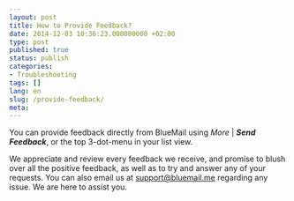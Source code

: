 ```yaml
---
layout: post
title: How to Provide Feedback?
date: 2014-12-03 10:36:23.000000000 +02:00
type: post
published: true
status: publish
categories:
- Troubleshooting
tags: []
lang: en
slug: /provide-feedback/
meta:
---
```


You can provide feedback directly from BlueMail using *More* \| ***Send Feedback***, or the top 3-dot-menu in your list view.

We appreciate and review every feedback we receive, and promise to blush over all the positive feedback, as well as to try and answer any of your requests. You can also email us at [support@bluemail.me](mailto:support@bluemail.me) regarding any issue. We are here to assist you.